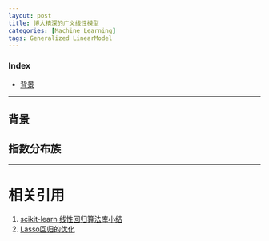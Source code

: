 ```yaml
---
layout: post
title: 博大精深的广义线性模型
categories: [Machine Learning]
tags: Generalized LinearModel
---
```


### Index
<!-- TOC -->
- [背景](#背景)
<!-- /TOC -->

---
## 背景

## 指数分布族

---
# 相关引用
1. [scikit-learn 线性回归算法库小结](https://www.cnblogs.com/pinard/p/6026343.html)
2. [Lasso回归的优化](https://blog.csdn.net/zhouxinxin0202/article/details/79207457)